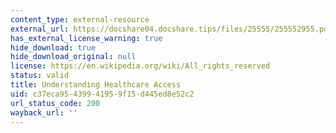 ```yaml
---
content_type: external-resource
external_url: https://docshare04.docshare.tips/files/25555/255552955.pdf
has_external_license_warning: true
hide_download: true
hide_download_original: null
license: https://en.wikipedia.org/wiki/All_rights_reserved
status: valid
title: Understanding Healthcare Access
uid: c37eca95-4399-4195-9f15-d445ed8e52c2
url_status_code: 200
wayback_url: ''
---
```

